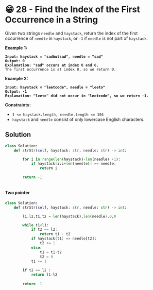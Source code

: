 # 😁 28 - Find the Index of the First Occurrence in a String

Given two strings `needle` and `haystack`, return the index of the first occurrence of `needle` in `haystack`, or `-1` if `needle` is not part of `haystack`.

&#x20;

**Example 1:**

<pre><code><strong>Input: haystack = "sadbutsad", needle = "sad"
</strong><strong>Output: 0
</strong><strong>Explanation: "sad" occurs at index 0 and 6.
</strong>The first occurrence is at index 0, so we return 0.
</code></pre>

**Example 2:**

<pre><code><strong>Input: haystack = "leetcode", needle = "leeto"
</strong><strong>Output: -1
</strong><strong>Explanation: "leeto" did not occur in "leetcode", so we return -1.
</strong></code></pre>

&#x20;

**Constraints:**

* `1 <= haystack.length, needle.length <= 104`
* `haystack` and `needle` consist of only lowercase English characters.

## Solution

```python
class Solution:
    def strStr(self, haystack: str, needle: str) -> int:

        for i in range(len(haystack)-len(needle) +1):
            if haystack[i:i+len(needle)] == needle:
                return i
            
        return -1
                
```

#### Two pointer

```python
class Solution:
    def strStr(self, haystack: str, needle: str) -> int:

        l1,l2,t1,t2 = len(haystack),len(needle),0,0

        while t1<l1:
            if t2 == l2:
                return t1 - t2
            if haystack[t1] == needle[t2]:
                t2 += 1
            else:
                t1 = t1-t2
                t2 = 0
            t1 += 1
        
        if t2 == l2 :
            return l1-l2
        
        return -1
```
